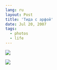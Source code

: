 ```yaml
---
lang: ru
layout: Post
title: 'Тида с арфой'
date: Jul 20, 2007
tags:
  - photos
  - life
---
```


![](/images/blog/Sapegin-Artem-20D-2007-07-19-416-1629.jpg)

![](/images/blog/Sapegin-Artem-20D-2007-07-19-416-1634.jpg)
